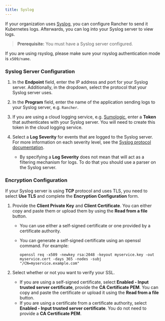 ```yaml
---
title: Syslog
---
```


If your organization uses [Syslog](https://tools.ietf.org/html/rfc5424), you can configure Rancher to send it Kubernetes logs. Afterwards, you can log into your Syslog server to view logs.

> **Prerequisite:** You must have a Syslog server configured.

If you are using rsyslog, please make sure your rsyslog authentication mode is `x509/name`.

### Syslog Server Configuration

1. In the **Endpoint** field, enter the IP address and port for your Syslog server. Additionally, in the dropdown, select the protocol that your Syslog server uses.

1. In the **Program** field, enter the name of the application sending logs to your Syslog server, e.g. `Rancher`.

1. If you are using a cloud logging service, e.g. [Sumologic](https://www.sumologic.com/), enter a **Token** that authenticates with your Syslog server. You will need to create this token in the cloud logging service.

1. Select a **Log Severity** for events that are logged to the Syslog server. For more information on each severity level, see the [Syslog protocol documentation](https://tools.ietf.org/html/rfc5424#page-11).

   - By specifying a **Log Severity** does not mean that will act as a filtering mechanism for logs. To do that you should use a parser on the Syslog server.

### Encryption Configuration

If your Syslog server is using **TCP** protocol and uses TLS, you need to select **Use TLS** and complete the **Encryption Configuration** form.

1. Provide the **Client Private Key** and **Client Certificate**. You can either copy and paste them or upload them by using the **Read from a file** button.

   - You can use either a self-signed certificate or one provided by a certificate authority.

   - You can generate a self-signed certificate using an openssl command. For example:

     ```
     openssl req -x509 -newkey rsa:2048 -keyout myservice.key -out myservice.cert -days 365 -nodes -subj "/CN=myservice.example.com"
     ```

1. Select whether or not you want to verify your SSL.

   - If you are using a self-signed certificate, select **Enabled - Input trusted server certificate**, provide the **CA Certificate PEM**. You can copy and paste the certificate or upload it using the **Read from a file** button.
   - If you are using a certificate from a certificate authority, select **Enabled - Input trusted server certificate**. You do not need to provide a **CA Certificate PEM**.
